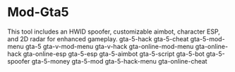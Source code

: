# Mod-Gta5
This tool includes an HWID spoofer, customizable aimbot, character ESP, and 2D radar for enhanced gameplay. gta-5-hack gta-5-cheat gta-5-mod-menu gta-5 gta-v-mod-menu gta-v-hack gta-online-mod-menu gta-online-hack gta-online-esp gta-5-esp gta-5-aimbot gta-5-script gta-5-bot gta-5-spoofer gta-5-money gta-5-mod gta-5-hack-menu gta-online-cheat
